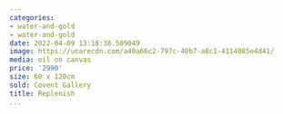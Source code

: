 ```yaml
---
categories:
- water-and-gold
- water-and-gold
date: 2022-04-09 13:18:38.509049
image: https://ucarecdn.com/a40a66c2-797c-40b7-a8c1-4114085e4d41/
media: oil on canvas
price: '2990'
size: 60 x 120cm
sold: Covent Gallery
title: Replenish
...
```

